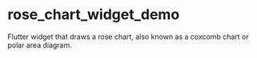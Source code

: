 # rose_chart_widget_demo

Flutter widget that draws a rose chart, also known as a coxcomb chart or polar area diagram.